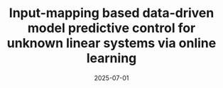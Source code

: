 ---
title: Input-mapping based data-driven model predictive control for unknown linear systems via online learning
authors:
- Lingyi Yang
- Dewei Li
- Aoyun Ma
- Yugeng Xi
- Ye Pu
- Ying Tan
date: '2025-07-01'
publishDate: '2024-11-30T16:46:11.573016Z'
publication_types:
- article-journal
publication: '*International Journal of Robust and Nonlinear Control*'
volume: '35'
number: '7'
pages: '2537-2565'
--- 